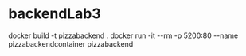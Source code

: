 # backendLab3
docker build -t pizzabackend .
docker run -it --rm -p 5200:80 --name pizzabackendcontainer pizzabackend

